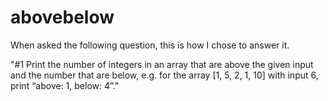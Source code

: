 # abovebelow

When asked the following question, this is how I chose to answer it.

"#1  Print the number of integers in an array that are above the given input and the number that are below, 
e.g. for the array [1, 5, 2, 1, 10] with input 6, print “above: 1, below: 4”."
